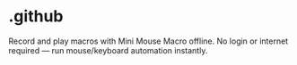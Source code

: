 # .github
Record and play macros with Mini Mouse Macro offline. No login or internet required — run mouse/keyboard automation instantly.
